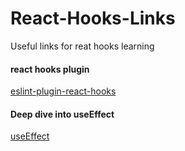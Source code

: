 # React-Hooks-Links
Useful links for reat hooks learning

#### react hooks plugin
[eslint-plugin-react-hooks](https://www.npmjs.com/package/eslint-plugin-react-hooks#installation)

#### Deep dive into useEffect
[useEffect](https://habr.com/ru/company/ruvds/blog/445276/)
